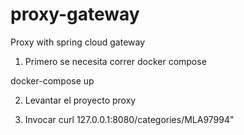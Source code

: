 # proxy-gateway
Proxy with spring cloud gateway

1) Primero se necesita correr docker compose

 docker-compose up
 
 2) Levantar el proyecto proxy
 
 3) Invocar
 curl 127.0.0.1:8080/categories/MLA97994"
